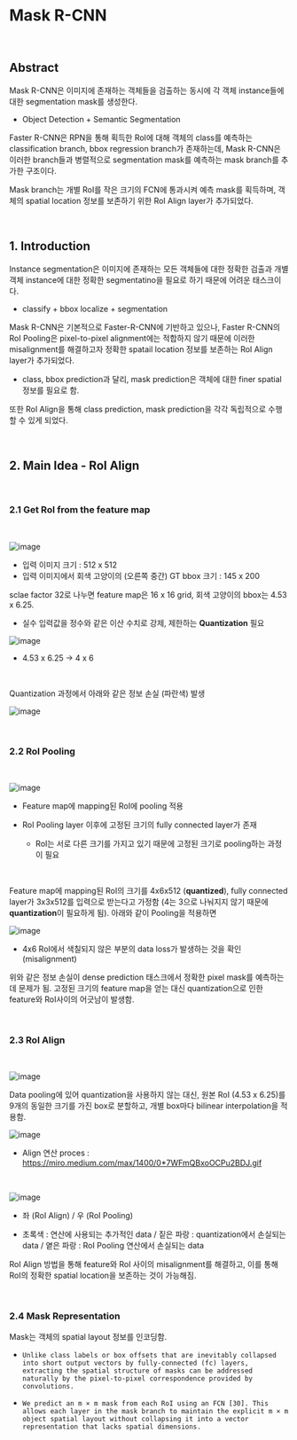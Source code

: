 # Mask R-CNN

<br/>

## Abstract

Mask R-CNN은 이미지에 존재하는 객체들을 검출하는 동시에 각 객체 instance들에 대한 segmentation mask를 생성한다.

 - Object Detection + Semantic Segmentation

Faster R-CNN은 RPN을 통해 획득한 RoI에 대해 객체의 class를 예측하는 classification branch, bbox regression branch가 존재하는데, Mask R-CNN은 이러한 branch들과 병렬적으로 segmentation mask를 예측하는 mask branch를 추가한 구조이다.

Mask branch는 개별 RoI를 작은 크기의 FCN에 통과시켜 예측 mask를 획득하며, 객체의 spatial location 정보를 보존하기 위한 RoI Align layer가 추가되었다.

<br/>

## 1. Introduction

Instance segmentation은 이미지에 존재하는 모든 객체들에 대한 정확한 검출과 개별 객체 instance에 대한 정확한 segmentatino을 필요로 하기 때문에 어려운 태스크이다.

 - classify + bbox localize + segmentation


Mask R-CNN은 기본적으로 Faster-R-CNN에 기반하고 있으나, Faster R-CNN의 RoI Pooling은 pixel-to-pixel alignment에는 적합하지 않기 때문에 이러한 misalignment를 해결하고자 정확한 spatail location 정보를 보존하는 RoI Align layer가 추가되었다.

 - class, bbox prediction과 달리, mask prediction은 객체에 대한 finer spatial 정보를 필요로 함.

또한 RoI Align을 통해 class prediction, mask prediction을 각각 독립적으로 수행할 수 있게 되었다.

<br/>

## 2. Main Idea - RoI Align

<br/>

### 2.1 Get RoI from the feature map

<br/>

![image](https://user-images.githubusercontent.com/44194558/159150119-d81b704d-97da-4296-95ef-50aaeb9e821c.png)

 - 입력 이미지 크기 : 512 x 512
 - 입력 이미지에서 회색 고양이의 (오른쪽 중간) GT bbox 크기 : 145 x 200

sclae factor 32로 나누면 feature map은 16 x 16 grid, 회색 고양이의 bbox는 4.53 x 6.25.

 - 실수 입력값을 정수와 같은 이산 수치로 강제, 제한하는 **Quantization** 필요

![image](https://user-images.githubusercontent.com/44194558/159150356-ba5cde9f-d94e-4c70-ac67-8eed49eaf2b1.png)

 - 4.53 x 6.25 -> 4 x 6

<br/>

Quantization 과정에서 아래와 같은 정보 손실 (파란색) 발생

![image](https://user-images.githubusercontent.com/44194558/159150401-4dab53c9-cfdc-41dc-be25-d99badeb68ff.png)

<br/>

### 2.2 RoI Pooling

<br/>

![image](https://user-images.githubusercontent.com/44194558/159150439-a2c41e74-e13c-4b34-bfca-829d44b1d359.png)

 - Feature map에 mapping된 RoI에 pooling 적용
 
 - RoI Pooling layer 이후에 고정된 크기의 fully connected layer가 존재
 
    - RoI는 서로 다른 크기를 가지고 있기 때문에 고정된 크기로 pooling하는 과정이 필요
    
<br/>

Feature map에 mapping된 RoI의 크기를 4x6x512 (**quantized**), fully connected layer가 3x3x512를 입력으로 받는다고 가정함 (4는 3으로 나눠지지 않기 때문에 **quantization**이 필요하게 됨). 아래와 같이 Pooling을 적용하면

![image](https://user-images.githubusercontent.com/44194558/159150579-763fb49e-b9b6-410a-a531-ebdfa6a53f54.png)

 - 4x6 RoI에서 색칠되지 않은 부분의 data loss가 발생하는 것을 확인 (misalignment)

위와 같은 정보 손실이 dense prediction 태스크에서 정확한 pixel mask를 예측하는데 문제가 됨. 고정된 크기의 feature map을 얻는 대신 quantization으로 인한 feature와 RoI사이의 어긋남이 발생함.

<br/>

### 2.3 RoI Align

<br/>

![image](https://user-images.githubusercontent.com/44194558/159151468-fa28120d-3321-4510-8ac0-83f270e5f20c.png)

Data pooling에 있어 quantization을 사용하지 않는 대신, 원본 RoI (4.53 x 6.25)를 9개의 동일한 크기를 가진 box로 분할하고, 개별 box마다 bilinear interpolation을 적용함.

![image](https://user-images.githubusercontent.com/44194558/159150934-307496a7-bcf5-44c6-b0ce-090d61e94854.png)

  - Align 연산 proces : https://miro.medium.com/max/1400/0*7WFmQBxoOCPu2BDJ.gif

<br/>

![image](https://user-images.githubusercontent.com/44194558/159151203-2bf0351d-c9af-4a47-ad68-b9a24bfe39e4.png)

 - 좌 (RoI Align) / 우 (RoI Pooling)
 
 - 초록색 : 연산에 사용되는 추가적인 data / 짙은 파랑 : quantization에서 손실되는 data / 옅은 파랑 : RoI Pooling 연산에서 손실되는 data 

RoI Align 방법을 통해 feature와 RoI 사이의 misalignment를 해결하고, 이를 통해 RoI의 정확한 spatial location을 보존하는 것이 가능해짐.

<br/>

### 2.4 Mask Representation

Mask는 객체의 spatial layout 정보를 인코딩함. 

 - `Unlike class labels or box offsets that are inevitably collapsed into short output vectors by fully-connected (fc) layers, extracting the spatial structure of masks can be addressed naturally by the pixel-to-pixel correspondence provided by convolutions.`

 - `We predict an m × m mask from each RoI using an FCN [30]. This allows each layer in the mask branch to maintain the explicit m × m object spatial layout without collapsing it into a vector representation that lacks spatial dimensions.`